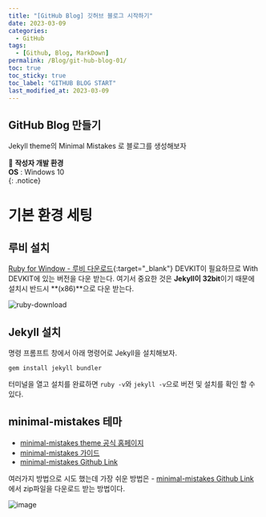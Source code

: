 ```yaml
---
title: "[GitHub Blog] 깃허브 블로그 시작하기"
date: 2023-03-09
categories:
  - GitHub
tags:
  - [Github, Blog, MarkDown]
permalink: /Blog/git-hub-blog-01/
toc: true
toc_sticky: true
toc_label: "GITHUB BLOG START"
last_modified_at: 2023-03-09
---
```


## GitHub Blog 만들기

Jekyll theme의 Minimal Mistakes 로 블로그를 생성해보자

📌 **작성자 개발 환경** <br>
**OS** : Windows 10<br>
{: .notice}

# 기본 환경 세팅

## 루비 설치

[Ruby for Window - 루비 다운로드](https://rubyinstaller.org/downloads/){:target="\_blank"}
DEVKIT이 필요하므로 With DEVKIT에 있는 버전을 다운 받는다.
여기서 중요한 것은 **Jekyll이 32bit**이기 때문에 설치시 반드시 **(x86)**으로 다운 받는다.

![ruby-download](https://user-images.githubusercontent.com/100749520/224908732-2d6380b7-4573-4f30-ae21-c316cfe9a9d6.png)

## Jekyll 설치
  명령 프롬프트 창에서 아래 명령어로 Jekyll을 설치해보자.
   ```
   gem install jekyll bundler
   ```
  터미널을 열고 설치를 완료하면 `ruby -v`와 `jekyll -v`으로 버전 및 설치를 확인 할 수 있다.

## minimal-mistakes 테마
- [minimal-mistakes theme 공식 홈페이지](https://mmistakes.github.io/minimal-mistakes/)
- [minimal-mistakes 가이드](https://mmistakes.github.io/minimal-mistakes/docs/quick-start-guide/)
- [minimal-mistakes Github Link](https://github.com/mmistakes/minimal-mistakes)

여러가지 방법으로 시도 했는데 가장 쉬운 방법은 - [minimal-mistakes Github Link](https://github.com/mmistakes/minimal-mistakes) 에서 zip파일을 다운로드 받는 방법이다.

![image](https://user-images.githubusercontent.com/100749520/224916900-b6a892f8-9608-491b-b9fa-01ef4334ab10.png)

